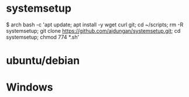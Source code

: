 # systemsetup

$ arch
bash -c 'apt update; apt install -y wget curl git; cd ~/scripts;  rm -R systemsetup; git clone https://github.com/ajdungan/systemsetup.git; cd systemsetup; chmod 774 *.sh' 

# ubuntu/debian

# Windows
